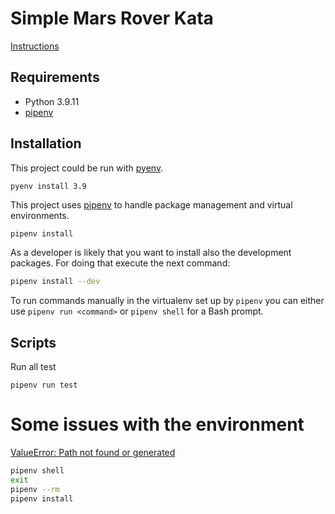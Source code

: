 # Simple Mars Rover Kata
[Instructions](https://www.codurance.com/katas/simple-mars-rover)

## Requirements
* Python 3.9.11
* [pipenv](https://pipenv-fork.readthedocs.io/en/latest/install.html)

## Installation
This project could be run with [pyenv](https://github.com/pyenv/pyenv).
```shell
pyenv install 3.9
```

This project uses [pipenv](https://pipenv.pypa.io/en/latest/) to handle package management and virtual environments.

```bash
pipenv install
```

As a developer is likely that you want to install also the development packages. For doing that execute the next
command:
```bash
pipenv install --dev
```

To run commands manually in the virtualenv set up by `pipenv` you can either use `pipenv run <command>` or
`pipenv shell` for a Bash prompt.

## Scripts
Run all test
```shell
pipenv run test 
```

# Some issues with the environment
[ValueError: Path not found or generated](https://github.com/pypa/pipenv/issues/4942)
```bash
pipenv shell
exit
pipenv --rm
pipenv install
```
